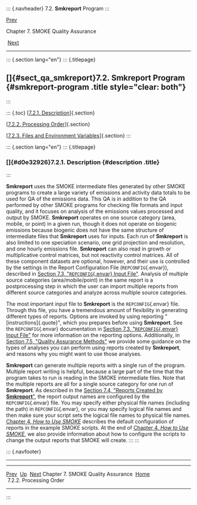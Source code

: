 ::: {.navheader}
7.2. **Smkreport** Program
:::

[Prev](ch07.html) 

Chapter 7. SMOKE Quality Assurance

 [Next](ch07s02s02.html)

------------------------------------------------------------------------

::: {.section lang="en"}
::: {.titlepage}
<div>

<div>

[]{#sect_qa_smkreport}7.2. **Smkreport** Program {#smkreport-program .title style="clear: both"}
------------------------------------------------

</div>

</div>
:::

::: {.toc}
[[7.2.1. Description](ch07s02.html#d0e32926)]{.section}

[[7.2.2. Processing Order](ch07s02s02.html)]{.section}

[[7.2.3. Files and Environment Variables](ch07s02s03.html)]{.section}
:::

::: {.section lang="en"}
::: {.titlepage}
<div>

<div>

### []{#d0e32926}7.2.1. Description {#description .title}

</div>

</div>
:::

**Smkreport** uses the SMOKE intermediate files generated by other SMOKE
programs to create a large variety of emissions and activity data totals
to be used for QA of the emissions data. This QA is in addition to the
QA performed by other SMOKE programs for checking file formats and input
quality, and it focuses on analysis of the emissions values processed
and output by SMOKE. **Smkreport** operates on one source category
(area, mobile, or point) in a given run, though it does not operate on
biogenic emissions because biogenic does not have the same structure of
intermediate files that **Smkreport** uses for inputs. Each run of
**Smkreport** is also limited to one speciation scenario, one grid
projection and resolution, and one hourly emissions file. **Smkreport**
can also read in growth or multiplicative control matrices, but not
reactivity control matrices. All of these component datasets are
optional, however, and their use is controlled by the settings in the
Report Configuration File (`REPCONFIG`{.envar}), described in
[Section 7.3, "`REPCONFIG`{.envar} Input
File"](ch07s03.html "7.3. REPCONFIG Input File"). Analysis of multiple
source categories (area/mobile/point) in the same report is a
postprocessing step in which the user can import multiple reports from
different source categories and analyze across multiple source
categories.

The most important input file to **Smkreport** is the
`REPCONFIG`{.envar} file. Through this file, you have a tremendous
amount of flexibility in generating different types of reports. Options
are invoked by using reporting "[instructions]{.quote}", which you
prepares before using **Smkreport**. See the `REPCONFIG`{.envar}
documentation in [Section 7.3, "`REPCONFIG`{.envar} Input
File"](ch07s03.html "7.3. REPCONFIG Input File") for more information on
the reporting options. Additionally, in [Section 7.5, "Quality Assurance
Methods"](ch07s05.html "7.5. Quality Assurance Methods") we provide some
guidance on the types of analyses you can perform using reports created
by **Smkreport**, and reasons why you might want to use those analyses.

**Smkreport** can generate multiple reports with a single run of the
program. Multiple report writing is helpful, because a large part of the
time that the program takes to run is reading in the SMOKE intermediate
files. Note that the multiple reports are all for a single source
category for one run of **Smkreport**. As described in the [Section 7.4,
"Reports Created by
**Smkreport**"](ch07s04.html "7.4. Reports Created by Smkreport"), the
report output names are configured by the `REPCONFIG`{.envar} file. You
may specify either physical file names (including the path) in
`REPCONFIG`{.envar}, or you may specify logical file names and then make
sure your script sets the logical file names to physical file names.
[Chapter 4, *How to Use SMOKE*](ch04.html "Chapter 4. How to Use SMOKE")
describes the default configuration of reports in the example SMOKE
scripts. At the end of [Chapter 4, *How to Use
SMOKE*](ch04.html "Chapter 4. How to Use SMOKE"), we also provide
information about how to configure the scripts to change the output
reports that SMOKE will create.
:::
:::

::: {.navfooter}

------------------------------------------------------------------------

  ------------------------------------- -------------------- --------------------------
  [Prev](ch07.html)                       [Up](ch07.html)       [Next](ch07s02s02.html)
  Chapter 7. SMOKE Quality Assurance     [Home](index.html)     7.2.2. Processing Order
  ------------------------------------- -------------------- --------------------------
:::
